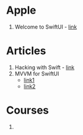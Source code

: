 # Apple 
1. Welcome to SwiftUI - [link](https://developer.apple.com/tutorials/swiftui)

# Articles
1. Hacking with Swift - [link](https://www.hackingwithswift.com/100/swiftui)
2. MVVM for SwiftUI
   - [link1](https://medium.com/@nindyalita/introducing-mvvm-in-swiftui-how-to-easily-implement-mvvm-in-swiftui-93e110a978a1)
   - [link2](https://matteomanferdini.com/mvvm-swiftui/)

# Courses
1. 
